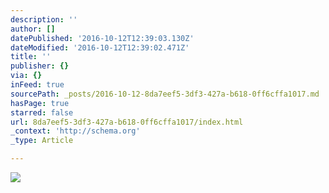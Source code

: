 ```yaml
---
description: ''
author: []
datePublished: '2016-10-12T12:39:03.130Z'
dateModified: '2016-10-12T12:39:02.471Z'
title: ''
publisher: {}
via: {}
inFeed: true
sourcePath: _posts/2016-10-12-8da7eef5-3df3-427a-b618-0ff6cffa1017.md
hasPage: true
starred: false
url: 8da7eef5-3df3-427a-b618-0ff6cffa1017/index.html
_context: 'http://schema.org'
_type: Article

---
```

![](https://the-grid-user-content.s3-us-west-2.amazonaws.com/67457820-c413-49f5-9d8e-53b56d637c04.jpg)